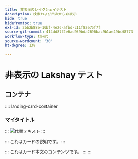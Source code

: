 ```yaml
---
title: 非表示のレイクシェイテスト
description: 検索および目次から非表示
hide: true
hidefromtoc: true
exl-id: 2bb2b88e-10bf-4e26-afbd-c11f82e76f7f
source-git-commit: 414dd87f2e6ad959bda2696bac9b1ae49bc08773
workflow-type: tm+mt
source-wordcount: '30'
ht-degree: 13%

---
```


# 非表示の Lakshay テスト

## コンテナ

:::: landing-card-container

### マイタイトル

:::
![ 代替テキスト ](https://gifdb.com/images/high/hasbulla-eating-listening-gossip-funny-reaction-wnm6riagxtvav91w.gif)
:::

:::
これはカードの説明です。
:::

:::
これはカード本文のコンテンツです。
:::
::::
